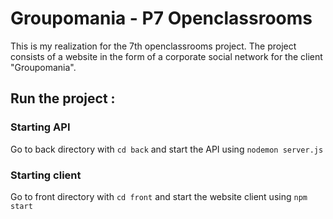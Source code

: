# Groupomania - P7 Openclassrooms

This is my realization for the 7th openclassrooms project. The project consists of a website in the form of a corporate social network for the client "Groupomania".

## Run the project :

### Starting API

Go to back directory with `cd back` and start the API using `nodemon server.js`

### Starting client

Go to front directory with `cd front` and start the website client using `npm start`
